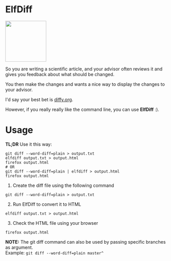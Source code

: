 # ElfDiff

<a href="https://mjsaldanha.com"><img src="https://mjsaldanha.com/images/elf_icon.png" width="128" height="128"></a>

So you are writing a scientific article, and your advisor often reviews it and gives you feedback about what should be changed.

You then make the changes and wants a nice way to display the changes to your advisor.

I'd say your best bet is [diffy.org](https://diffy.org/).

However, if you really really like the command line, you can use **ElfDiff** :).

# Usage

**TL;DR** Use it this way:

```
git diff --word-diff=plain > output.txt
elfdiff output.txt > output.html
firefox output.html
# OR
git diff --word-diff=plain | elfdiff > output.html
firefox output.html
```


1) Create the diff file using the following command

```
git diff --word-diff=plain > output.txt
```

2) Run ElfDiff to convert it to HTML

```
elfdiff output.txt > output.html
```

3) Check the HTML file using your browser

```
firefox output.html
```

**NOTE:** The git diff command can also be used by passing specific branches as argument. <br> Example: `git diff --word-diff=plain master^`

